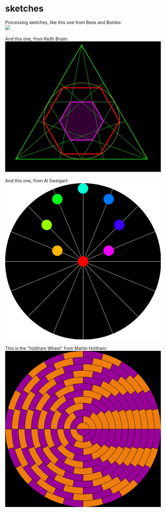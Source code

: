 # sketches
Processing sketches, like this one from Bees and Bombs: <br>
<img src = 'cube.gif'> <br><br>
And this one, from Keith Briain: <br>
<img src = 'TriangleTrisection.jpg'>
<br><br>
And this one, from Al Sweigart: <br>
<img src = 'beads.gif'>
<br><br>
This is the "Holtham Wheel" from Martin Holtham:<br>
<img src = 'holthamWheel.gif'>
<br><br>

